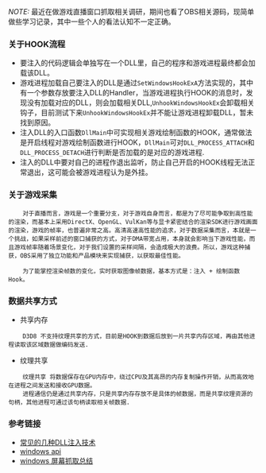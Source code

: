 *NOTE:* 最近在做游戏直播窗口抓取相关调研，期间也看了OBS相关源码，现简单做些学习记录，其中一些个人的看法认知不一定正确。

### 关于HOOK流程

- 要注入的代码逻辑会单独写在一个DLL里，自己的程序和游戏进程最终都会加载该DLL。
- 游戏进程加载自己要注入的DLL是通过`SetWindowsHookExA`方法实现的，其中有一个参数存放要注入DLL的Handler，当游戏进程执行HOOK的消息时，发现没有加载对应的DLL，则会加载相关DLL,`UnhookWindowsHookEx`会卸载相关钩子，目前测试下来`UnhookWindowsHookEx`并不能让游戏进程卸载DLL，暂未找到原因。
- 注入DLL的入口函数`DllMain`中可实现相关游戏绘制函数的HOOK，通常做法是开启线程对游戏绘制函数进行HOOK，`DllMain`可对`DLL_PROCESS_ATTACH`和`DLL_PROCESS_DETACH`进行判断是否加载的是对应的游戏进程.
- 注入的DLL中要对自己的进程作退出监听，防止自己开启的HOOK线程无法正常退出，这可能会被游戏进程认为是外挂。

### 关于游戏采集

```
    对于直播而言，游戏是一个重要分支，对于游戏自身而言，都是为了尽可能争取到高性能的渲染，而基本上采用DirectX、OpenGL、VulKan等与显卡紧密结合的渲染SDK进行游戏画面的渲染，游戏的帧率，也普遍非常之高。高清高速高性能的追求，对于数据采集而言，本就是一个挑战，如果采样前述的窗口捕获的方式，对于DMA带宽占用，本身就会影响当下游戏性能，而且游戏帧率随着场景变化，对于我们设置的采样间隔，会造成极大的浪费。所以，游戏这种捕获，OBS采用了独立功能和产品模块来实现捕获，以获取最佳性能。

    为了能掌控渲染帧数的变化，实时获取图像帧数据，基本方式是：注入 + 绘制函数Hook。
```

### 数据共享方式
- 共享内存
```
    D3D8 不支持纹理共享的方式，目前是HOOK到数据后放到一片共享内存区域，再由其他进程读取该区域数据做编码发送.
```
- 纹理共享
```
    纹理共享 将数据保存在GPU内存中，绕过CPU及其高昂的内存复制操作开销，从而高效地在进程之间发送和接收GPU数据。
    进程通信仍是通过共享内存，只是共享内存存放不是具体的帧数据，而是共享纹理资源的句柄，其他进程可通过该句柄读取相关帧数据.
```


### 参考链接

- [常见的几种DLL注入技术](https://bbs.pediy.com/thread-269910.htm)
- [windows api](https://docs.microsoft.com/en-us/windows/win32/api/winuser/nf-winuser-setwindowshookexa)
- [windows 屏幕抓取总结](https://blog.csdn.net/tuan8888888/article/details/120761111)